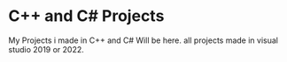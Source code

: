 # C++ and C# Projects
My Projects i made in C++ and C# Will be here.
all projects made in visual studio 2019 or 2022.
